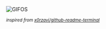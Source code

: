 <div align="justify">
<picture>
    <source media="(prefers-color-scheme: dark)" srcset="https://i.ibb.co/fFnkfpC/output-gif.gif">
    <source media="(prefers-color-scheme: light)" srcset="https://i.ibb.co/fFnkfpC/output-gif.gif">
    <img alt="GIFOS" src="https://i.ibb.co/fFnkfpC/output-gif.gif">
</picture>

<sub><i>inspired from [x0rzavi/github-readme-terminal](https://github.com/x0rzavi/github-readme-terminal)</i></sub>

</div>

<!-- Image deletion URL: https://ibb.co/1Qdr1q9/973c175600b3b1f2905cf430dfd9e407 -->